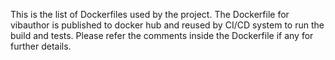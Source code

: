 This is the list of Dockerfiles used by the project.
The Dockerfile for vibauthor is published to docker hub and reused by CI/CD system to run the build and tests.
Please refer the comments inside the Dockerfile if any for further details.
